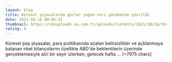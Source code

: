 ```yaml
--- 
layout: blog
title: Küresel piyasalarda gözler yoğun veri gündemine çevrildi
date: 2021-10-16 08:02:51
thumbnail: https://cdnuploads.aa.com.tr/uploads/Contents/2021/10/16/thumbs_b_c_f6e2ec40d217b50f667c0317ba1dfb4d.jpg
rating: 4
---
```

Küresel pay piyasalar, para politikasnda azalan belirsizlikler ve açklanmaya balanan irket bilançolarnn özellikle ABD'de beklentilerin üzerinde gerçeklemesiyle alcl bir seyir izlerken, gelecek hafta … [+7975 chars]